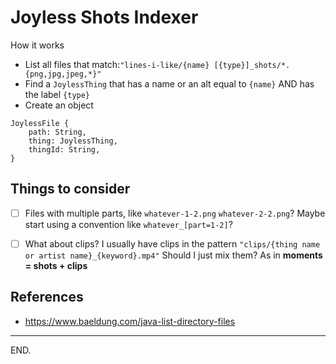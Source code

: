 # Joyless Shots Indexer

How it works
- List all files that match:`"lines-i-like/{name} [{type}]_shots/*.{png,jpg,jpeg,*}"`
- Find a `JoylessThing` that has a name or an alt equal to `{name}` AND has the label `{type}`
- Create an object
```
JoylessFile {
    path: String,
    thing: JoylessThing,
    thingId: String,
}
```


## Things to consider

- [ ] Files with multiple parts, like `whatever-1-2.png` `whatever-2-2.png`?
Maybe start using a convention like `whatever_[part=1-2]`?

- [ ] What about clips?
I usually have clips in the pattern `"clips/{thing name or artist name}_{keyword}.mp4"`
Should I just mix them? As in **moments = shots + clips**


## References

- https://www.baeldung.com/java-list-directory-files

---

END.
